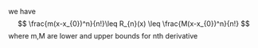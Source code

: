 we have 
$$
\frac{m(x-x_{0})^n}{n!}\leq R_{n}(x) \leq \frac{M(x-x_{0})^n}{n!}
$$
where m,M are lower and upper bounds for nth derivative 